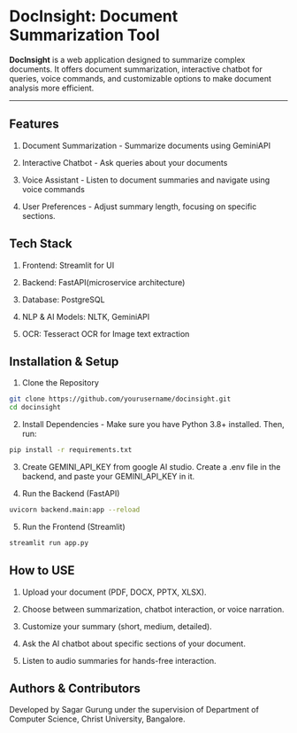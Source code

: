 # DocInsight: Document Summarization Tool

**DocInsight** is a web application designed to summarize complex documents. It offers document summarization, interactive chatbot for queries, voice commands, and customizable options to make document analysis more efficient.

---

## Features

1. Document Summarization - Summarize documents using GeminiAPI

2. Interactive Chatbot - Ask queries about your documents

3. Voice Assistant - Listen to document summaries and navigate using voice commands

4. User Preferences - Adjust summary length, focusing on specific sections.


## Tech Stack

1. Frontend: Streamlit for UI

2. Backend: FastAPI(microservice architecture)

3. Database: PostgreSQL

4. NLP & AI Models: NLTK, GeminiAPI

5. OCR: Tesseract OCR for Image text extraction


## Installation & Setup

1. Clone the Repository
```bash
git clone https://github.com/yourusername/docinsight.git
cd docinsight
```

2. Install Dependencies - Make sure you have Python 3.8+ installed. Then, run:

```bash
pip install -r requirements.txt
```

3. Create GEMINI_API_KEY from google AI studio. Create a .env file in the backend, and paste your GEMINI_API_KEY in it.

4. Run the Backend (FastAPI)

```bash
uvicorn backend.main:app --reload
```

5. Run the Frontend (Streamlit)

```bash
streamlit run app.py
```


## How to USE

1. Upload your document (PDF, DOCX, PPTX, XLSX).

2. Choose between summarization, chatbot interaction, or voice narration.

3. Customize your summary (short, medium, detailed).

4. Ask the AI chatbot about specific sections of your document.

5. Listen to audio summaries for hands-free interaction.


## Authors & Contributors

Developed by Sagar Gurung under the supervision of Department of Computer Science, Christ University, Bangalore.
